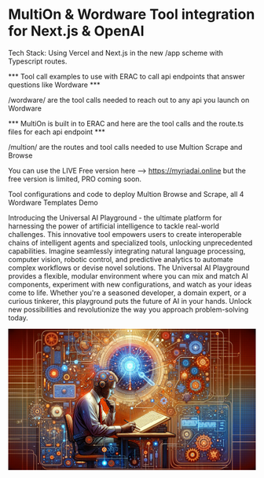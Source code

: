 # MultiOn & Wordware Tool integration for Next.js & OpenAI

Tech Stack:  Using Vercel and Next.js in the new /app scheme with Typescript routes.


  *** Tool call examples to use with ERAC to call api endpoints that answer questions like Wordware ***
  
  /wordware/ are the tool calls needed to reach out to any api you launch on Wordware
  
  
  *** MultiOn is built in to ERAC and here are the tool calls and the route.ts files for each api endpoint ***
  
  /multion/ are the routes and tool calls needed to use Multion Scrape and Browse</ul>


You can use the LIVE Free version here --> https://myriadai.online  but the free version is limited, PRO coming soon.

Tool configurations and code to deploy Multion Browse and Scrape, all 4 Wordware Templates Demo

Introducing the Universal AI Playground - the ultimate platform for harnessing the power of artificial intelligence to tackle real-world challenges. This innovative tool empowers users to create interoperable chains of intelligent agents and specialized tools, unlocking unprecedented capabilities. Imagine seamlessly integrating natural language processing, computer vision, robotic control, and predictive analytics to automate complex workflows or devise novel solutions. The Universal AI Playground provides a flexible, modular environment where you can mix and match AI components, experiment with new configurations, and watch as your ideas come to life. Whether you're a seasoned developer, a domain expert, or a curious tinkerer, this playground puts the future of AI in your hands. Unlock new possibilities and revolutionize the way you approach problem-solving today.

<img src="banner.png" alt="Hackathon">


